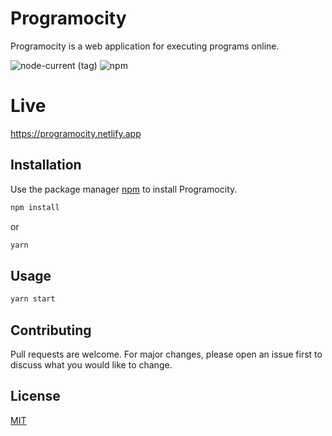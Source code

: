 # Programocity

Programocity is a web application for executing programs online.

<img alt="node-current (tag)" src="https://img.shields.io/node/v/yarn/latest">
<img alt="npm" src="https://img.shields.io/npm/v/npm">

# Live
<a href="https://programocity.netlify.app">https://programocity.netlify.app</a>

## Installation

Use the package manager [npm](https://npmjs.com) to install Programocity.

```bash
npm install
```
or
```bash
yarn
```

## Usage

```bash
yarn start
```

## Contributing
Pull requests are welcome. For major changes, please open an issue first to discuss what you would like to change.

## License
[MIT](https://choosealicense.com/licenses/mit/)
